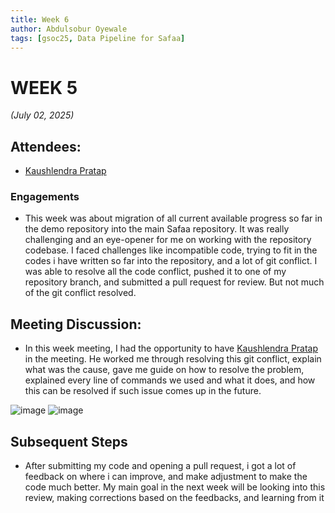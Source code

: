 ```yaml
---
title: Week 6
author: Abdulsobur Oyewale
tags: [gsoc25, Data Pipeline for Safaa]
---
```


<!--
SPDX-License-Identifier: CC-BY-SA-4.0

SPDX-FileCopyrightText: 2025 Abdulsobur Oyewale <oyewaleabdulsobur@gmail.com>
-->

# WEEK 5
*(July 02, 2025)*

## Attendees:
- [Kaushlendra Pratap](https://github.com/Kaushl2208)

### Engagements
* This week was about migration of all current available progress so far in the demo repository into the main Safaa repository.
It was really challenging and an eye-opener for me on working with the repository codebase. I faced challenges like incompatible code,
trying to fit in the codes i have written so far into the repository, and a lot of git conflict. 
I was able to resolve all the code conflict, pushed it to one of my repository branch, and submitted a pull request for review. 
But not much of the git conflict resolved.

## Meeting Discussion:
* In this week meeting, I had the opportunity to have [Kaushlendra Pratap](https://github.com/Kaushl2208) in the meeting. He worked me through resolving this git conflict,
explain what was the cause, gave me guide on how to resolve the problem, explained every line of commands we used and what it does, and how this can
be resolved if such issue comes up in the future.

![image](/img/data-pipeline/git_issues.png)
![image](/img/data-pipeline/git_resolve.png)

## Subsequent Steps
* After submitting my code and opening a pull request, i got a lot of feedback on where i can improve, and make adjustment to make the code much better.
My main goal in the next week will be looking into this review, making corrections based on the feedbacks, and learning from it
